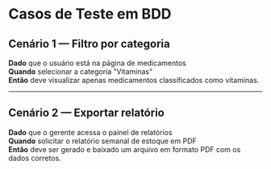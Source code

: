 # Casos de Teste em BDD

## Cenário 1 — Filtro por categoria
**Dado** que o usuário está na página de medicamentos  
**Quando** selecionar a categoria "Vitaminas"  
**Então** deve visualizar apenas medicamentos classificados como vitaminas.

---

## Cenário 2 — Exportar relatório
**Dado** que o gerente acessa o painel de relatórios  
**Quando** solicitar o relatório semanal de estoque em PDF  
**Então** deve ser gerado e baixado um arquivo em formato PDF com os dados corretos.
